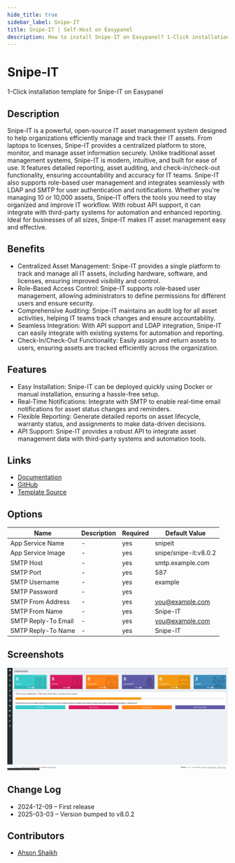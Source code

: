 ```yaml
---
hide_title: true
sidebar_label: Snipe-IT
title: Snipe-IT | Self-Host on Easypanel
description: How to install Snipe-IT on Easypanel? 1-Click installation template for Snipe-IT on Easypanel
---
```


<!-- generated -->

# Snipe-IT

1-Click installation template for Snipe-IT on Easypanel

## Description

Snipe-IT is a powerful, open-source IT asset management system designed to help organizations efficiently manage and track their IT assets. From laptops to licenses, Snipe-IT provides a centralized platform to store, monitor, and manage asset information securely. Unlike traditional asset management systems, Snipe-IT is modern, intuitive, and built for ease of use. It features detailed reporting, asset auditing, and check-in/check-out functionality, ensuring accountability and accuracy for IT teams. Snipe-IT also supports role-based user management and integrates seamlessly with LDAP and SMTP for user authentication and notifications. Whether you&#39;re managing 10 or 10,000 assets, Snipe-IT offers the tools you need to stay organized and improve IT workflow. With robust API support, it can integrate with third-party systems for automation and enhanced reporting. Ideal for businesses of all sizes, Snipe-IT makes IT asset management easy and effective.

## Benefits

- Centralized Asset Management: Snipe-IT provides a single platform to track and manage all IT assets, including hardware, software, and licenses, ensuring improved visibility and control.
- Role-Based Access Control: Snipe-IT supports role-based user management, allowing administrators to define permissions for different users and ensure security.
- Comprehensive Auditing: Snipe-IT maintains an audit log for all asset activities, helping IT teams track changes and ensure accountability.
- Seamless Integration: With API support and LDAP integration, Snipe-IT can easily integrate with existing systems for automation and reporting.
- Check-In/Check-Out Functionality: Easily assign and return assets to users, ensuring assets are tracked efficiently across the organization.

## Features

- Easy Installation: Snipe-IT can be deployed quickly using Docker or manual installation, ensuring a hassle-free setup.
- Real-Time Notifications: Integrate with SMTP to enable real-time email notifications for asset status changes and reminders.
- Flexible Reporting: Generate detailed reports on asset lifecycle, warranty status, and assignments to make data-driven decisions.
- API Support: Snipe-IT provides a robust API to integrate asset management data with third-party systems and automation tools.

## Links

- [Documentation](https://snipe-it.readme.io/)
- [GitHub](https://github.com/snipe/snipe-it)
- [Template Source](https://github.com/easypanel-io/templates/tree/main/templates/snipe-it)

## Options

Name | Description | Required | Default Value
-|-|-|-
App Service Name | - | yes | snipeit
App Service Image | - | yes | snipe/snipe-it:v8.0.2
SMTP Host | - | yes | smtp.example.com
SMTP Port | - | yes | 587
SMTP Username | - | yes | example
SMTP Password | - | yes | 
SMTP From Address | - | yes | you@example.com
SMTP From Name | - | yes | Snipe-IT
SMTP Reply-To Email | - | yes | you@example.com
SMTP Reply-To Name | - | yes | Snipe-IT

## Screenshots

![Snipe-IT Screenshot](./assets/screenshot.png)

## Change Log

- 2024-12-09 – First release
- 2025-03-03 – Version bumped to v8.0.2

## Contributors

- [Ahson Shaikh](https://github.com/Ahson-Shaikh)
